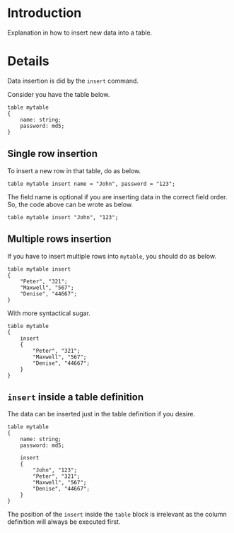 # Introduction #

Explanation in how to insert new data into a table.

# Details #

Data insertion is did by the `insert` command.

Consider you have the table below.

```
table mytable
{
    name: string;
    password: md5;
}
```

## Single row insertion ##

To insert a new row in that table, do as below.

```
table mytable insert name = "John", password = "123";
```

The field name is optional if you are inserting data in the correct field order. So, the code above can be wrote as below.

```
table mytable insert "John", "123";
```

## Multiple rows insertion ##

If you have to insert multiple rows into `mytable`, you should do as below.

```
table mytable insert
{
    "Peter", "321";
    "Maxwell", "567";
    "Denise", "44667";
}
```

With more syntactical sugar.

```
table mytable
{
    insert
    {
        "Peter", "321";
        "Maxwell", "567";
        "Denise", "44667";
    }
}
```

## `insert` inside a table definition ##

The data can be inserted just in the table definition if you desire.

```
table mytable
{
    name: string;
    password: md5;

    insert
    {
        "John", "123";
        "Peter", "321";
        "Maxwell", "567";
        "Denise", "44667";
    }
}
```

The position of the `insert` inside the `table` block is irrelevant as the column definition will always be executed first.